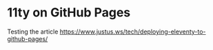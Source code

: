 # 11ty on GitHub Pages

Testing the article https://www.justus.ws/tech/deploying-eleventy-to-github-pages/
